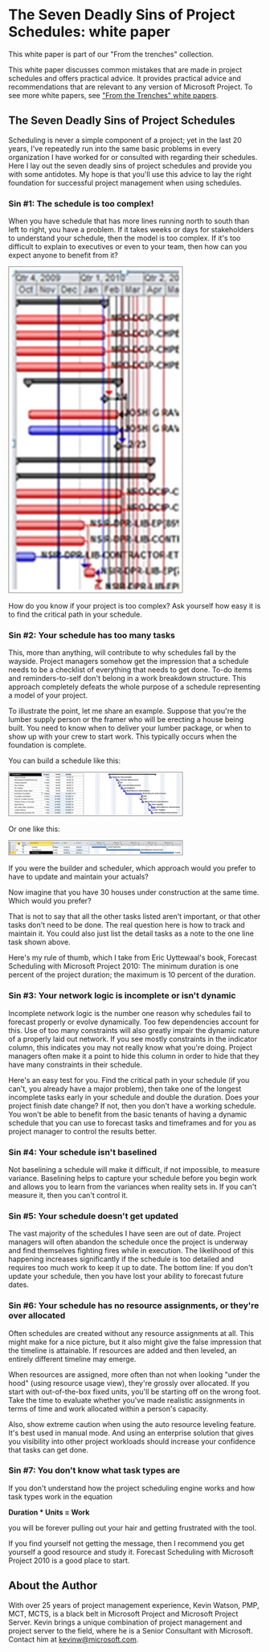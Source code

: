 
# The Seven Deadly Sins of Project Schedules: white paper

This white paper is part of our "From the trenches" collection.
  
    
    

This white paper discusses common mistakes that are made in project schedules and offers practical advice. It provides practical advice and recommendations that are relevant to any version of Microsoft Project.
To see more white papers, see  ["From the Trenches" white papers](faec6b1a-c217-4c79-b8c4-0514f402106b.md).
  
    
    


## The Seven Deadly Sins of Project Schedules

Scheduling is never a simple component of a project; yet in the last 20 years, I've repeatedly run into the same basic problems in every organization I have worked for or consulted with regarding their schedules. Here I lay out the seven deadly sins of project schedules and provide you with some antidotes. My hope is that you'll use this advice to lay the right foundation for successful project management when using schedules.
  
    
    

### Sin #1: The schedule is too complex!

When you have schedule that has more lines running north to south than left to right, you have a problem. If it takes weeks or days for stakeholders to understand your schedule, then the model is too complex. If it's too difficult to explain to executives or even to your team, then how can you expect anyone to benefit from it?
  
    
    

  
    
    
![Example of project schedule that's too complex](images/58447cfa-4c7e-4189-b061-a9dbd2444cc3.jpg)
  
    
    
How do you know if your project is too complex? Ask yourself how easy it is to find the critical path in your schedule.
  
    
    

### Sin #2: Your schedule has too many tasks

This, more than anything, will contribute to why schedules fall by the wayside. Project managers somehow get the impression that a schedule needs to be a checklist of everything that needs to get done. To-do items and reminders-to-self don't belong in a work breakdown structure. This approach completely defeats the whole purpose of a schedule representing a model of your project. 
  
    
    
To illustrate the point, let me share an example. Suppose that you're the lumber supply person or the framer who will be erecting a house being built. You need to know when to deliver your lumber package, or when to show up with your crew to start work. This typically occurs when the foundation is complete. 
  
    
    
You can build a schedule like this:
  
    
    

  
    
    
![Project schedule showing subtasks](images/22967374-9c7f-4b89-80e9-b7ef75d2fe3e.jpg)
  
    
    
Or one like this:
  
    
    

  
    
    
![Project schedule showing high level tasks](images/b7fca78d-097d-439a-bfb4-dac7537ec427.jpg)
  
    
    
If you were the builder and scheduler, which approach would you prefer to have to update and maintain your actuals? 
  
    
    
Now imagine that you have 30 houses under construction at the same time. Which would you prefer? 
  
    
    
That is not to say that all the other tasks listed aren't important, or that other tasks don't need to be done. The real question here is how to track and maintain it. You could also just list the detail tasks as a note to the one line task shown above. 
  
    
    
Here's my rule of thumb, which I take from Eric Uyttewaal's book, Forecast Scheduling with Microsoft Project 2010: The minimum duration is one percent of the project duration; the maximum is 10 percent of the duration. 
  
    
    

### Sin #3: Your network logic is incomplete or isn't dynamic

Incomplete network logic is the number one reason why schedules fail to forecast properly or evolve dynamically. Too few dependencies account for this. Use of too many constraints will also greatly impair the dynamic nature of a properly laid out network. If you see mostly constraints in the indicator column, this indicates you may not really know what you're doing. Project managers often make it a point to hide this column in order to hide that they have many constraints in their schedule. 
  
    
    
Here's an easy test for you. Find the critical path in your schedule (if you can't, you already have a major problem), then take one of the longest incomplete tasks early in your schedule and double the duration. Does your project finish date change? If not, then you don't have a working schedule. You won't be able to benefit from the basic tenants of having a dynamic schedule that you can use to forecast tasks and timeframes and for you as project manager to control the results better. 
  
    
    

### Sin #4: Your schedule isn't baselined

Not baselining a schedule will make it difficult, if not impossible, to measure variance. Baselining helps to capture your schedule before you begin work and allows you to learn from the variances when reality sets in. If you can't measure it, then you can't control it. 
  
    
    

### Sin #5: Your schedule doesn't get updated

The vast majority of the schedules I have seen are out of date. Project managers will often abandon the schedule once the project is underway and find themselves fighting fires while in execution. The likelihood of this happening increases significantly if the schedule is too detailed and requires too much work to keep it up to date. The bottom line: If you don't update your schedule, then you have lost your ability to forecast future dates.
  
    
    

### Sin #6: Your schedule has no resource assignments, or they're over allocated

Often schedules are created without any resource assignments at all. This might make for a nice picture, but it also might give the false impression that the timeline is attainable. If resources are added and then leveled, an entirely different timeline may emerge. 
  
    
    
When resources are assigned, more often than not when looking "under the hood" (using resource usage view), they're grossly over allocated. If you start with out-of-the-box fixed units, you'll be starting off on the wrong foot. Take the time to evaluate whether you've made realistic assignments in terms of time and work allocated within a person's capacity.
  
    
    
Also, show extreme caution when using the auto resource leveling feature. It's best used in manual mode. And using an enterprise solution that gives you visibility into other project workloads should increase your confidence that tasks can get done.
  
    
    

### Sin #7: You don't know what task types are

If you don't understand how the project scheduling engine works and how task types work in the equation
  
    
    
 **Duration * Units = Work**
  
    
    
you will be forever pulling out your hair and getting frustrated with the tool. 
  
    
    
If you find yourself not getting the message, then I recommend you get yourself a good resource and study it. Forecast Scheduling with Microsoft Project 2010 is a good place to start. 
  
    
    

## About the Author

With over 25 years of project management experience, Kevin Watson, PMP, MCT, MCTS, is a black belt in Microsoft Project and Microsoft Project Server. Kevin brings a unique combination of project management and project server to the field, where he is a Senior Consultant with Microsoft. Contact him at kevinw@microsoft.com.
  
    
    
